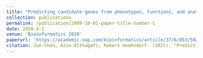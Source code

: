 ```yaml
---
title: "Predicting candidate genes from phenotypes, functions, and anatomical site of experssion"
collection: publications
permalink: /publication/2009-10-01-paper-title-number-1
date: 2020-4-1
venue: 'Bioinformatics 2020'
paperurl: 'https://academic.oup.com/bioinformatics/article/37/6/853/5922810?login=true'
citation: Jun Chen, Azza Althagafi, Robert Hoehndorf. (2021). "Predicting candidate genes from phenotypes, functions, and anatomical site of experssion." <i>Bioinformatics</i>. 
---
```



